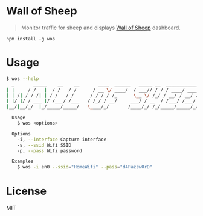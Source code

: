 # Wall of Sheep

> Monitor traffic for sheep and displays [Wall of Sheep](https://www.wallofsheep.com/pages/wall-of-sheep) dashboard.

```
npm install -g wos
```

# Usage

```bash
$ wos --help
  _       _____    __    __       ____  ______   _____ __  __________________
| |     / /   |  / /   / /      / __ \/ ____/  / ___// / / / ____/ ____/ __ \
| | /| / / /| | / /   / /      / / / / /_      \__ \/ /_/ / __/ / __/ / /_/ /
| |/ |/ / ___ |/ /___/ /___   / /_/ / __/     ___/ / __  / /___/ /___/ ____/
|__/|__/_/  |_/_____/_____/   \____/_/       /____/_/ /_/_____/_____/_/

  Usage
    $ wos <options>

  Options
    -i, --interface Capture interface
    -s, --ssid Wifi SSID
    -p, --pass Wifi password

  Examples
    $ wos -i en0 --ssid="HomeWifi" --pass="d4Pazsw0rD"
```

# License

MIT
